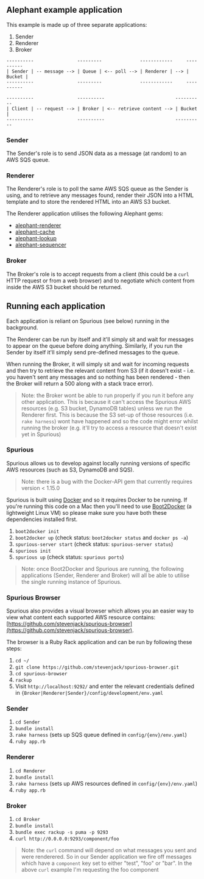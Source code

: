 ## Alephant example application

This example is made up of three separate applications:

1. Sender
2. Renderer
3. Broker

```
----------                ---------              ------------     ----------
| Sender | -- message --> | Queue | <-- poll --> | Renderer | --> | Bucket |
----------                ---------              ------------     ----------

----------                ----------                          ----------
| Client | -- request --> | Broker | <-- retrieve content --> | Bucket |
----------                ----------                          ----------
```

### Sender

The Sender's role is to send JSON data as a message (at random) to an AWS SQS queue.

### Renderer

The Renderer's role is to poll the same AWS SQS queue as the Sender is using, and to retrieve any messages found, render their JSON into a HTML template and to store the rendered HTML into an AWS S3 bucket.

The Renderer application utilises the following Alephant gems:

- [alephant-renderer](https://github.com/BBC-News/alephant-renderer)
- [alephant-cache](https://github.com/BBC-News/alephant-cache)
- [alephant-lookup](https://github.com/BBC-News/alephant-lookup)
- [alephant-sequencer](https://github.com/BBC-News/alephant-sequencer)

### Broker

The Broker's role is to accept requests from a client (this could be a `curl` HTTP request or from a web browser) and to negotiate which content from inside the AWS S3 bucket should be returned.

## Running each application

Each application is reliant on Spurious (see below) running in the background.

The Renderer can be run by itself and it'll simply sit and wait for messages to appear on the queue before doing anything. Similarly, if you run the Sender by itself it'll simply send pre-defined messages to the queue. 

When running the Broker, it will simply sit and wait for incoming requests and then try to retrieve the relevant content from S3 (if it doesn't exist - i.e. you haven't sent any messages and so nothing has been rendered - then the Broker will return a 500 along with a stack trace error).

> Note: the Broker wont be able to run properly if you run it before any other application. This is because it can't access the Spurious AWS resources (e.g. S3 bucket, DynamoDB tables) unless we run the Renderer first. This is because the S3 set-up of those resources (i.e. `rake harness`) wont have happened and so the code might error whilst running the broker (e.g. it'll try to access a resource that doesn't exist yet in Spurious)

### Spurious

Spurious allows us to develop against locally running versions of specific AWS resources (such as S3, DynamoDB and SQS).

> Note: there is a bug with the Docker-API gem that currently requires version < 1.15.0

Spurious is built using [Docker](https://www.docker.com/) and so it requires Docker to be running. If you're running this code on a Mac then you'll need to use [Boot2Docker](http://boot2docker.io/) (a lightweight Linux VM) so please make sure you have both these dependencies installed first.

1. `boot2docker init`
2. `boot2docker up` (check status: `boot2docker status` and `docker ps -a`)
3. `spurious-server start` (check status: `spurious-server status`)
4. `spurious init`
5. `spurious up` (check status: `spurious ports`)

> Note: once Boot2Docker and Spurious are running, the following applications (Sender, Renderer and Broker) will all be able to utilise the single running instance of Spurious.

### Spurious Browser

Spurious also provides a visual browser which allows you an easier way to view what content each supported AWS resource contains: [https://github.com/stevenjack/spurious-browser](https://github.com/stevenjack/spurious-browser).

The browser is a Ruby Rack application and can be run by following these steps:

1. `cd ~/`
2. `git clone https://github.com/stevenjack/spurious-browser.git`
3. `cd spurious-browser`
4. `rackup`
5. Visit `http://localhost:9292/` and enter the relevant credentials defined in `{Broker|Renderer|Sender}/config/development/env.yaml`

### Sender

1. `cd Sender`
2. `bundle install`
3. `rake harness` (sets up SQS queue defined in `config/{env}/env.yaml`)
4. `ruby app.rb`

### Renderer

1. `cd Renderer`
2. `bundle install`
3. `rake harness` (sets up AWS resources defined in `config/{env}/env.yaml`)
4. `ruby app.rb`

### Broker

1. `cd Broker`
2. `bundle install`
3. `bundle exec rackup -s puma -p 9293`
4. `curl http://0.0.0.0:9293/component/foo`

> Note: the `curl` command will depend on what messages you sent and were renderered. So in our Sender application we fire off messages which have a `component` key set to either "test", "foo" or "bar". In the above `curl` example I'm requesting the foo component
